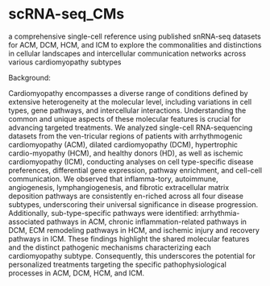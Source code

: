 # scRNA-seq_CMs
a comprehensive single-cell reference using published snRNA-seq datasets for ACM, DCM, HCM, and ICM to explore the commonalities and distinctions in cellular landscapes and intercellular communication networks across various cardiomyopathy subtypes

Background:

Cardiomyopathy encompasses a diverse range of conditions defined by extensive heterogeneity at the molecular level, including variations in cell types, gene pathways, and intercellular interactions. Understanding the common and unique aspects of these molecular features is crucial for advancing targeted treatments. We analyzed single-cell RNA-sequencing datasets from the ven-tricular regions of patients with arrhythmogenic cardiomyopathy (ACM), dilated cardiomyopathy (DCM), hypertrophic cardio-myopathy (HCM), and healthy donors (HD), as well as ischemic cardiomyopathy (ICM), conducting analyses on cell type-specific disease preferences, differential gene expression, pathway enrichment, and cell-cell communication. We observed that inflamma-tory, autoimmune, angiogenesis, lymphangiogenesis, and fibrotic extracellular matrix deposition pathways are consistently en-riched across all four disease subtypes, underscoring their universal significance in disease progression. Additionally, sub-type-specific pathways were identified: arrhythmia-associated pathways in ACM, chronic inflammation-related pathways in DCM, ECM remodeling pathways in HCM, and ischemic injury and recovery pathways in ICM. These findings highlight the shared molecular features and the distinct pathogenic mechanisms characterizing each cardiomyopathy subtype. Consequently, this underscores the potential for personalized treatments targeting the specific pathophysiological processes in ACM, DCM, HCM, and ICM.
